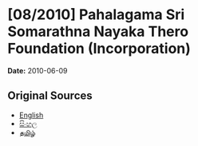 # [08/2010] Pahalagama Sri Somarathna Nayaka Thero Foundation (Incorporation)

**Date:** 2010-06-09

## Original Sources

- [English](https://documents.gov.lk/view/bills/2010/6/08-2010_E.pdf)
- [සිංහල](https://documents.gov.lk/view/bills/2010/6/08-2010_S.pdf)
- [தமிழ்](https://documents.gov.lk/view/bills/2010/6/08-2010_T.pdf)
